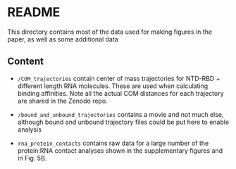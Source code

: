 # README

This directory contains most of the data used for making figures in the paper, as well as some additional data

## Content

* `/COM_trajectories` contain center of mass trajectories for NTD-RBD + different length RNA molecules. These are used when calculating binding affinities. Note all the actual COM distances for each trajectory are shared in the Zenodo repo.

* `/bound_and_unbound_trajectories` contains a movie and not much else, although bound and unbound trajectory files could be put here to enable analysis

* `rna_protein_contacts` contains raw data for a large number of the protein:RNA contact analyses shown in the supplementary figures and in Fig. 5B. 